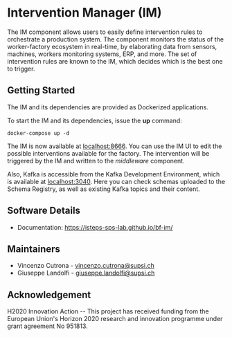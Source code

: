 # Intervention Manager (IM)

The IM component allows users to easily define intervention rules to
orchestrate a production system. The component monitors the status of the
worker-factory ecosystem in real-time, by elaborating data from sensors,
machines, workers monitoring systems, ERP, and more. The set of intervention
rules are known to the IM, which decides which is the best one to trigger.

## Getting Started

The IM and its dependencies are provided as Dockerized applications.

To start the IM and its dependencies, issue the **up** command:

```shell
docker-compose up -d
```

The IM is now available at [localhost:8666](http://localhost:8666). You can use
the IM UI to edit the possible interventions available for the factory. The
intervention will be triggered by the IM and written to the *middleware*
component.

Also, Kafka is accessible from the Kafka Development Environment, which is
available at [localhost:3040](http://localhost:3040/). Here you can check
schemas uploaded to the Schema Registry, as well as existing Kafka topics and
their content.

## Software Details

- Documentation: https://isteps-sps-lab.github.io/bf-im/

## Maintainers

- Vincenzo Cutrona - <vincenzo.cutrona@supsi.ch>
- Giuseppe Landolfi - <giuseppe.landolfi@supsi.ch>

## Acknowledgement

H2020 Innovation Action -- This project has received funding from the
European Union's Horizon 2020 research and innovation programme under
grant agreement No 951813.
